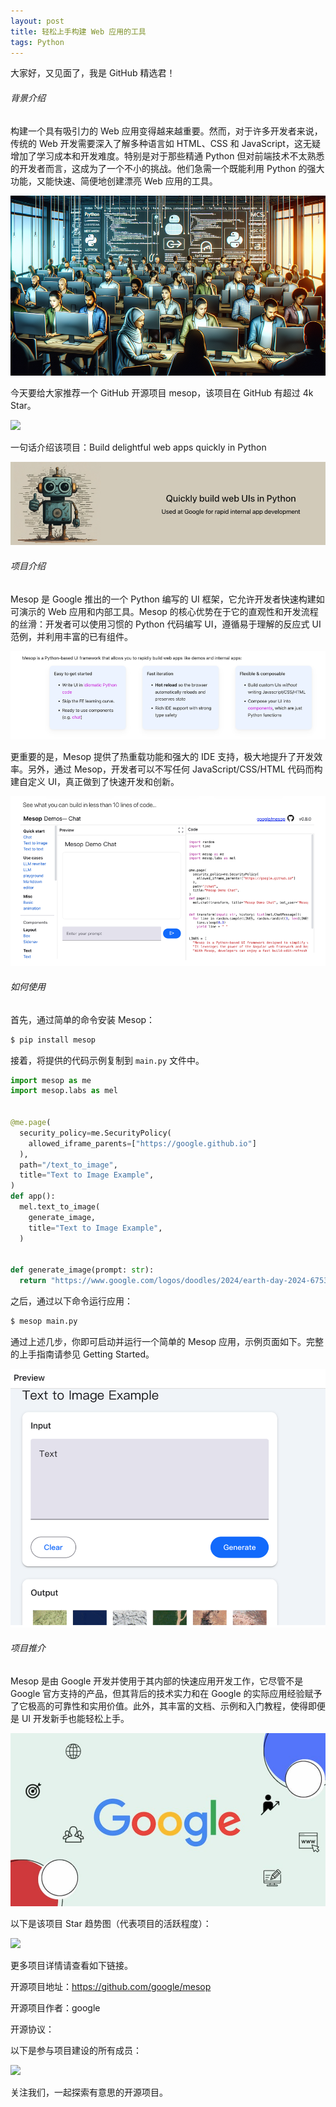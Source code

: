 ```yaml
---
layout: post
title: 轻松上手构建 Web 应用的工具
tags: Python
---
```


大家好，又见面了，我是 GitHub 精选君！

###### 背景介绍

构建一个具有吸引力的 Web 应用变得越来越重要。然而，对于许多开发者来说，传统的 Web 开发需要深入了解多种语言如 HTML、CSS 和 JavaScript，这无疑增加了学习成本和开发难度。特别是对于那些精通 Python 但对前端技术不太熟悉的开发者而言，这成为了一个不小的挑战。他们急需一个既能利用 Python 的强大功能，又能快速、简便地创建漂亮 Web 应用的工具。

![](https://raw.githubusercontent.com/ZhuPeng/pic/master/mac/compress_tmp-5ffc827bbd73c9160c0c5c0f0e3c70b0.png)

今天要给大家推荐一个 GitHub 开源项目 mesop，该项目在 GitHub 有超过 4k Star。

![](https://stats.deeptrain.net/repo/google/mesop/?theme=light)

一句话介绍该项目：Build delightful web apps quickly in Python

![](https://raw.githubusercontent.com/ZhuPeng/pic/master/images/compress_image-20240630215011386.png)

###### 项目介绍

Mesop 是 Google 推出的一个 Python 编写的 UI 框架，它允许开发者快速构建如可演示的 Web 应用和内部工具。Mesop 的核心优势在于它的直观性和开发流程的丝滑：开发者可以使用习惯的 Python 代码编写 UI，遵循易于理解的反应式 UI 范例，并利用丰富的已有组件。

![](https://raw.githubusercontent.com/ZhuPeng/pic/master/images/compress_image-20240630215142470.png)

更重要的是，Mesop 提供了热重载功能和强大的 IDE 支持，极大地提升了开发效率。另外，通过 Mesop，开发者可以不写任何 JavaScript/CSS/HTML 代码而构建自定义 UI，真正做到了快速开发和创新。

![](https://raw.githubusercontent.com/ZhuPeng/pic/master/images/compress_image-20240630215155425.png)

###### 如何使用

首先，通过简单的命令安装 Mesop：

```sh
$ pip install mesop
```
接着，将提供的代码示例复制到 `main.py` 文件中。

```python
import mesop as me
import mesop.labs as mel


@me.page(
  security_policy=me.SecurityPolicy(
    allowed_iframe_parents=["https://google.github.io"]
  ),
  path="/text_to_image",
  title="Text to Image Example",
)
def app():
  mel.text_to_image(
    generate_image,
    title="Text to Image Example",
  )


def generate_image(prompt: str):
  return "https://www.google.com/logos/doodles/2024/earth-day-2024-6753651837110453-2xa.gif"
```

之后，通过以下命令运行应用：

```sh
$ mesop main.py
```
通过上述几步，你即可启动并运行一个简单的 Mesop 应用，示例页面如下。完整的上手指南请参见 Getting Started。

![](https://raw.githubusercontent.com/ZhuPeng/pic/master/images/compress_image-20240630215643066.png)

###### 项目推介

Mesop 是由 Google 开发并使用于其内部的快速应用开发工作，它尽管不是 Google 官方支持的产品，但其背后的技术实力和在 Google 的实际应用经验赋予了它极高的可靠性和实用价值。此外，其丰富的文档、示例和入门教程，使得即便是 UI 开发新手也能轻松上手。

![](https://raw.githubusercontent.com/ZhuPeng/pic/master/images/compress_image-20240630220233692.png)

以下是该项目 Star 趋势图（代表项目的活跃程度）：

![](https://api.star-history.com/svg?repos=google/mesop&type=Timeline)

更多项目详情请查看如下链接。

开源项目地址：https://github.com/google/mesop 

开源项目作者：google

开源协议：

以下是参与项目建设的所有成员：

![](https://contrib.rocks/image?repo=google/mesop)

关注我们，一起探索有意思的开源项目。

